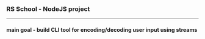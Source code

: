 ### RS School - NodeJS project
---

#### main goal - build CLI tool for encoding/decoding user input using streams